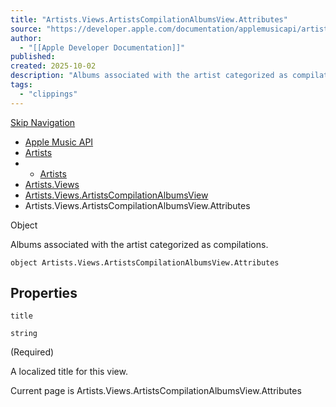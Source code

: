 ```yaml
---
title: "Artists.Views.ArtistsCompilationAlbumsView.Attributes"
source: "https://developer.apple.com/documentation/applemusicapi/artists/views-data.dictionary/artistscompilationalbumsview/attributes-data.dictionary"
author:
  - "[[Apple Developer Documentation]]"
published:
created: 2025-10-02
description: "Albums associated with the artist categorized as compilations."
tags:
  - "clippings"
---
```

[Skip Navigation](https://developer.apple.com/documentation/applemusicapi/artists/views-data.dictionary/artistscompilationalbumsview/#app-main)

- [Apple Music API](https://developer.apple.com/documentation/applemusicapi)
- [Artists](https://developer.apple.com/documentation/applemusicapi/artists)
- - [Artists](https://developer.apple.com/documentation/applemusicapi/artists)
- [Artists.Views](https://developer.apple.com/documentation/applemusicapi/artists/views-data.dictionary)
- [Artists.Views.ArtistsCompilationAlbumsView](https://developer.apple.com/documentation/applemusicapi/artists/views-data.dictionary/artistscompilationalbumsview)
- Artists.Views.ArtistsCompilationAlbumsView.Attributes

Object

Albums associated with the artist categorized as compilations.

```
object Artists.Views.ArtistsCompilationAlbumsView.Attributes
```

## Properties

`title`

`string`

(Required)

A localized title for this view.

Current page is Artists.Views.ArtistsCompilationAlbumsView.Attributes